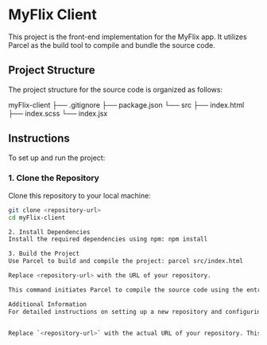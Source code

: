 # MyFlix Client

This project is the front-end implementation for the MyFlix app. It utilizes Parcel as the build tool to compile and bundle the source code.

## Project Structure

The project structure for the source code is organized as follows:

myFlix-client
├── .gitignore
├── package.json
└── src
├── index.html
├── index.scss
└── index.jsx

## Instructions

To set up and run the project:

### 1. Clone the Repository

Clone this repository to your local machine:

```bash
git clone <repository-url>
cd myFlix-client

2. Install Dependencies
Install the required dependencies using npm: npm install

3. Build the Project
Use Parcel to build and compile the project: parcel src/index.html

Replace <repository-url> with the URL of your repository.

This command initiates Parcel to compile the source code using the entry point specified in src/index.html.

Additional Information
For detailed instructions on setting up a new repository and configuring Parcel for your MyFlix app, refer to the Achievement 3 project brief for MyFlix’s frontend code.


Replace `<repository-url>` with the actual URL of your repository. This README provides a brief overview of the project structure and instructions for setting up and running the project using Parcel. Add any additional information or steps specific to your project as needed.
